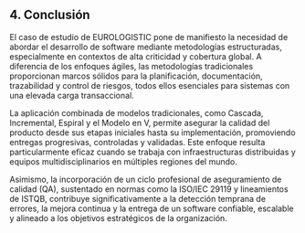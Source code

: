 ## 4. Conclusión

El caso de estudio de EUROLOGISTIC pone de manifiesto la necesidad de abordar el desarrollo de software mediante metodologías estructuradas, especialmente en contextos de alta criticidad y cobertura global. A diferencia de los enfoques ágiles, las metodologías tradicionales proporcionan marcos sólidos para la planificación, documentación, trazabilidad y control de riesgos, todos ellos esenciales para sistemas con una elevada carga transaccional.

La aplicación combinada de modelos tradicionales, como Cascada, Incremental, Espiral y el Modelo en V, permite asegurar la calidad del producto desde sus etapas iniciales hasta su implementación, promoviendo entregas progresivas, controladas y validadas. Este enfoque resulta particularmente eficaz cuando se trabaja con infraestructuras distribuidas y equipos multidisciplinarios en múltiples regiones del mundo.

Asimismo, la incorporación de un ciclo profesional de aseguramiento de calidad (QA), sustentado en normas como la ISO/IEC 29119 y lineamientos de ISTQB, contribuye significativamente a la detección temprana de errores, la mejora continua y la entrega de un software confiable, escalable y alineado a los objetivos estratégicos de la organización.
